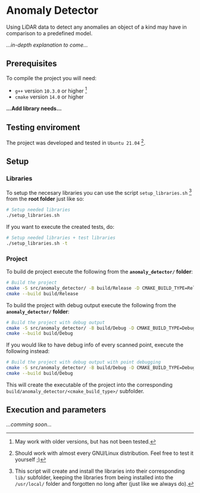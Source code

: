 # Anomaly Detector

Using LiDAR data to detect any anomalies an object of a kind may have in comparison to a predefined model.

_...in-depth explanation to come..._

## Prerequisites

To compile the project you will need:

- `g++` version `10.3.0` or higher [^1]
- `cmake` version `14.0` or higher

**...Add library needs...**

[^1]: May work with older versions, but has not been tested.

## Testing enviroment

The project was developed and tested in `Ubuntu 21.04` [^2].

[^2]: Should work with almost every GNU/Linux distribution. Feel free to test it yourself ;)

## Setup

### Libraries

To setup the necesary libraries you can use the script `setup_libraries.sh` [^3] from the **root folder** just like so:

```bash
# Setup needed libraries
./setup_libraries.sh
```

If you want to execute the created tests, do:

```bash
# Setup needed libraries + test libraries
./setup_libraries.sh -t
```

[^3]: This script will create and install the libraries into their corresponding `lib/` subfolder, keeping the libraries from being installed into the `/usr/local/` folder and forgotten no long after (just like we always do).

### Project

To build de project execute the following from the **`anomaly_detector/` folder**:

```bash
# Build the project
cmake -S src/anomaly_detector/ -B build/Release -D CMAKE_BUILD_TYPE=Release
cmake --build build/Release
```

To build the project with debug output execute the following from the **`anomaly_detector/` folder**:

```bash
# Build the project with debug output
cmake -S src/anomaly_detector/ -B build/Debug -D CMAKE_BUILD_TYPE=Debug
cmake --build build/Debug
```

If you would like to have debug info of every scanned point, execute the following instead:

```bash
# Build the project with debug output with point debugging
cmake -S src/anomaly_detector/ -B build/Debug -D CMAKE_BUILD_TYPE=Debug -D DEBUG_POINTS=ON
cmake --build build/Debug
```

This will create the executable of the project into the corresponding `build/anomaly_detector/<cmake_build_type>/` subfolder.

## Execution and parameters

_...comming soon..._
